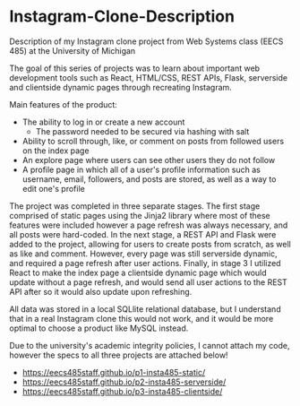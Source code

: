 # Instagram-Clone-Description
Description of my Instagram clone project from Web Systems class (EECS 485) at the University of Michigan

The goal of this series of projects was to learn about important web development tools such as React, HTML/CSS, REST APIs, Flask, serverside and clientside dynamic pages through recreating Instagram. 

Main features of the product:
- The ability to log in or create a new account
  - The password needed to be secured via hashing with salt
- Ability to scroll through, like, or comment on posts from followed users on the index page
- An explore page where users can see other users they do not follow
- A profile page in which all of a user's profile information such as username, email, followers, and posts are stored, as well as a way to   edit one's profile

The project was completed in three separate stages. The first stage comprised of static pages using the Jinja2 library where most of these features were included however a page refresh was always necessary, and all posts were hard-coded. In the next stage, a REST API and Flask were added to the project, allowing for users to create posts from scratch, as well as like and comment. However, every page was still serverside dynamic, and required a page refresh after user actions. Finally, in stage 3 I utilized React to make the index page a clientside dynamic page which would update without a page refresh, and would send all user actions to the REST API after so it would also update upon refreshing.

All data was stored in a local SQLlite relational database, but I understand that in a real Instagram clone this would not work, and it would be more optimal to choose a product like MySQL instead.

Due to the university's academic integrity policies, I cannot attach my code, however the specs to all three projects are attached below! 
- https://eecs485staff.github.io/p1-insta485-static/
- https://eecs485staff.github.io/p2-insta485-serverside/
- https://eecs485staff.github.io/p3-insta485-clientside/
